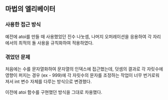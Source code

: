 ## 마법의 엘리베이터  

### 사용한 접근 방식  
예전에 atoi를 만들 때 사용했었던 진수 나눗셈, 나머지 오퍼레이션을 응용하여 각 자리에서의 최적의 돌 사용을 규칙화하여 적용하였다.  

### 겪었던 문제  
처음에는 수를 문자열화하여 문자열의 인덱스에 접근했는데, 덧셈의 결과로 각 자릿수에 영향이 퍼지는 경우 (ex - 999)에 각 자릿수의 문자를 조정하는 작업이 너무 번거로워져서 int 변수 자체를 다루는 방식으로 변경했다.  

이전에 atoi 함수를 구현했던 방식을 그대로 차용했다.  
